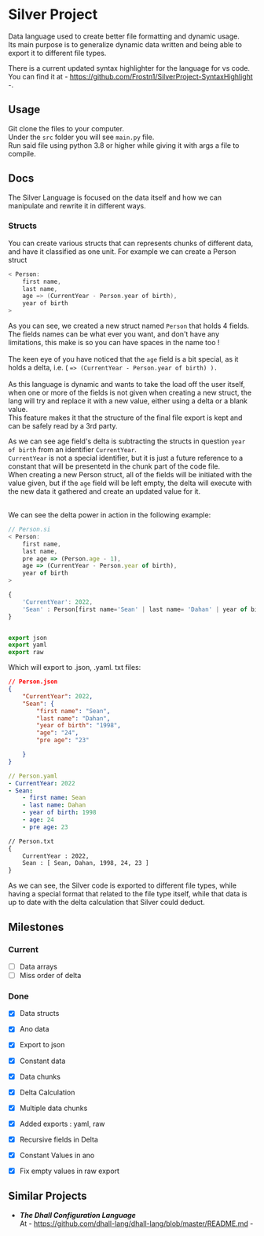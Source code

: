 # Silver Project
Data language used to create better file formatting and dynamic usage.<br>
Its main purpose is to generalize dynamic data written and being able to export it to different file types.

There is a current updated syntax highlighter for the language for vs code.
You can find it at - https://github.com/Frostn1/SilverProject-SyntaxHighlight -.

## <b>Usage</b>
Git clone the files to your computer.  
Under the `src` folder you will see `main.py` file.  
Run said file using python 3.8 or higher while giving it with args a file to compile.

## <b>Docs</b>
The Silver Language is focused on the data itself and how we can manipulate and rewrite it in different ways.

### Structs
You can create various structs that can represents chunks of different data, and have it classified as one unit.
For example we can create a Person struct
```go
< Person:
    first name,
    last name,
    age => (CurrentYear - Person.year of birth),
    year of birth
>
```
As you can see, we created a new struct named `Person` that holds 4 fields.<br>
The fields names can be what ever you want, and don't have any limitations, this make is so you can have spaces in the name too !<br><br>
The keen eye of you have noticed that the `age` field is a bit special, as it holds a delta, i.e. ( `=> (CurrentYear - Person.year of birth) ).`<br><br>
As this language is dynamic and wants to take the load off the user itself, when one or more of the fields is not given when creating a new struct, the lang will try and replace it with a new value, either using a delta or a blank value.<br>
This feature makes it that the structure of the final file export is kept and can be safely read by a 3rd party.

As we can see age field's delta is subtracting the structs in question `year of birth` from an identifier `CurrentYear`.<br>
`CurrentYear` is not a special identifier, but it is just a future reference to a constant that will be presentetd in the chunk part of the code file.<br>
When creating a new Person struct, all of the fields will be initiated with the value given, but if the `age` field will be left empty, the delta will execute with the new data it gathered and create an updated value for it.<br><br>

We can see the delta power in action in the following example: 
```js
// Person.si
< Person:
    first name,
    last name,
    pre age => (Person.age - 1),
    age => (CurrentYear - Person.year of birth),
    year of birth
>

{
    'CurrentYear': 2022,
    'Sean' : Person[first name='Sean' | last name= 'Dahan' | year of birth=1998]
}


export json
export yaml
export raw
```

Which will export to .json, .yaml. txt files:
```json
// Person.json
{
    "CurrentYear": 2022,
    "Sean": {
        "first name": "Sean",
        "last name": "Dahan",
        "year of birth": "1998",
        "age": "24",
        "pre age": "23"

    }
}
```
```yaml
// Person.yaml
- CurrentYear: 2022
- Sean: 
    - first name: Sean
    - last name: Dahan
    - year of birth: 1998
    - age: 24
    - pre age: 23
```
```txt
// Person.txt
{
	CurrentYear : 2022,
	Sean : [ Sean, Dahan, 1998, 24, 23 ]
}
```

As we can see, the Silver code is exported to different file types, while having a special format that related to the file type itself, while that data is up to date with the delta calculation that Silver could deduct.



## <b>Milestones</b>
### Current

- [ ] Data arrays<br>
- [ ] Miss order of delta<br> 

### Done

- [x] Data structs<br>
- [x] Ano data<br>
- [x] Export to json<br>
- [x] Constant data<br>
- [x] Data chunks
- [x] Delta Calculation<br>
- [x] Multiple data chunks<br>
- [x] Added exports : yaml, raw<br>
- [x] Recursive fields in Delta<br> 
- [x] Constant Values in ano<br> 

- [x] Fix empty values in raw export<br> 

## <b>Similar Projects</b>
- <i><b>The Dhall Configuration Language</b></i><br>
    At - https://github.com/dhall-lang/dhall-lang/blob/master/README.md -